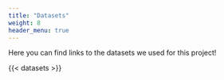 ```yaml
---
title: "Datasets"
weight: 8
header_menu: true
---
```


Here you can find links to the datasets we used for this project!


{{< datasets >}}
